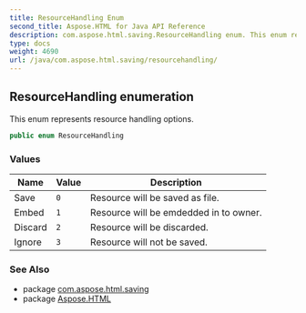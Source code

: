 ```yaml
---
title: ResourceHandling Enum
second_title: Aspose.HTML for Java API Reference
description: com.aspose.html.saving.ResourceHandling enum. This enum represents resource handling options
type: docs
weight: 4690
url: /java/com.aspose.html.saving/resourcehandling/
---
```

## ResourceHandling enumeration

This enum represents resource handling options.

```java
public enum ResourceHandling
```

### Values

| Name | Value | Description |
| --- | --- | --- |
| Save | `0` | Resource will be saved as file. |
| Embed | `1` | Resource will be emdedded in to owner. |
| Discard | `2` | Resource will be discarded. |
| Ignore | `3` | Resource will not be saved. |

### See Also

* package [com.aspose.html.saving](../../com.aspose.html.saving/)
* package [Aspose.HTML](../../)
